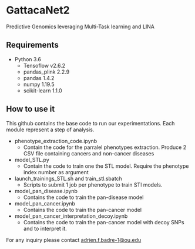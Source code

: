 # GattacaNet2

Predictive Genomics leveraging Multi-Task learning and LINA

## Requirements
  * Python 3.6
    * Tensoflow v2.6.2
    * pandas_plink 2.2.9
    * pandas 1.4.2
    * numpy 1.19.5
    * scikit-learn 1.1.0 
   
 ## How to use it 
 This github contains the base code to run our experimentations. Each module represent a step of analysis. 
  * phenotype_extraction_code.ipynb
    * Contain the code for the parralel phenotypes extraction. Produce 2 CSV file containing cancers and non-cancer diseases
  *  model_STL.py
     * Contain the code to train one the STL model. Require the phenotype index number as argument 
  * launch_trainings_STL.sh and train_stl.sbatch
    *  Scripts to submit 1 job per phenotype to train STl models.
  * model_pan_disease.ipynb
    * Contains the code to train the pan-disease model
   * model_pan_cancer.ipynb 
     * Contains the code to train the pan-cancer model
   * model_pan_cancer_interpretation_decoy.ipynb
     * Contains the code to train the pan-cancer model with decoy SNPs and to interpret it.


For any inquiry please contact adrien.f.badre-1@ou.edu
